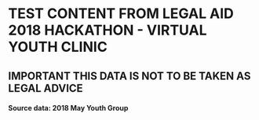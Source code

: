 # TEST CONTENT FROM LEGAL AID 2018 HACKATHON - VIRTUAL YOUTH CLINIC
## IMPORTANT  THIS DATA IS NOT TO BE TAKEN AS LEGAL ADVICE

#### Source data: 2018 May Youth Group
